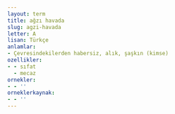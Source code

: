 ```yaml
---
layout: term
title: ağzı havada
slug: agzi-havada
letter: A
lisan: Türkçe
anlamlar:
- Çevresindekilerden habersiz, alık, şaşkın (kimse)
ozellikler:
- - sıfat
  - mecaz
ornekler:
- - ''
orneklerkaynak:
- - ''
---
```


